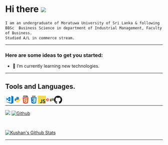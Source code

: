 # Hi there <img src="https://raw.githubusercontent.com/MartinHeinz/MartinHeinz/master/wave.gif" width="30px">
```
I am an undergraduate of Moratuwa University of Sri Lanka & following BBSc  Business Science in department of Industrial Management, Faculty of Business. 
Studied A/L in commerce stream.
```
<hr>

### Here are some ideas to get you started:

- 🌱 I’m currently learning new technologies.
<!--
- 🔭 I’m currently working on ...
- 👯 I’m looking to collaborate on ...
- 🤔 I’m looking for help with ...
- 💬 Ask me about ...
- 📫 How to reach me: ...
- 😄 Pronouns: ...
- ⚡ Fun fact: ...
-->
<hr>

## Tools and Languages.
<div>
<a href="https://code.visualstudio.com/" target="_blank"><img align="left" src="https://raw.githubusercontent.com/github/explore/80688e429a7d4ef2fca1e82350fe8e3517d3494d/topics/visual-studio-code/visual-studio-code.png" alt="VS Code" height="26"></a>
<a href="https://www.python.org/" target="_blank"><img align="left" src="https://raw.githubusercontent.com/github/explore/80688e429a7d4ef2fca1e82350fe8e3517d3494d/topics/python/python.png" alt="Python" height="26"></a>
<a href="https://en.wikipedia.org/wiki/HTML" target="_blank"><img align="left" src="https://raw.githubusercontent.com/github/explore/80688e429a7d4ef2fca1e82350fe8e3517d3494d/topics/html/html.png" alt="HTML5" height="26"></a>
<a href="https://en.wikipedia.org/wiki/CSS" target="_blank"><img align="left" src="https://raw.githubusercontent.com/github/explore/80688e429a7d4ef2fca1e82350fe8e3517d3494d/topics/css/css.png" alt="css3" height="26"></a>
<a href="https://www.javascript.com/" target="_blank"><img align="left" src="https://raw.githubusercontent.com/github/explore/80688e429a7d4ef2fca1e82350fe8e3517d3494d/topics/javascript/javascript.png" alt="Javascript" height="26"></a>
<a href="https://git-scm.com/" target="_blank"><img align="left" src="https://raw.githubusercontent.com/github/explore/80688e429a7d4ef2fca1e82350fe8e3517d3494d/topics/git/git.png" alt="git" height="26"></a>
<a href="https://github.com/" target="_blank"><img align="left" src="https://raw.githubusercontent.com/github/explore/78df643247d429f6cc873026c0622819ad797942/topics/github/github.png" alt="github" height="26"></a>
</div>
<br>
<hr>

![](https://visitor-badge.laobi.icu/badge?page_id=kushaneranga.kushaneranga)
[![Github](https://img.shields.io/github/followers/kushaneranga?label=Follow&style=social)](https://github.com/kushaneranga)

<br>

[![Kushan's Github Stats](https://github-readme-stats.vercel.app/api?username=kushaneranga&count_private=true&theme=default&show_icons=true)](https://github.com/kushaneranga)

<hr>

